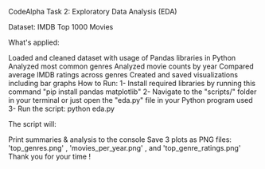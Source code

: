 CodeAlpha Task 2: Exploratory Data Analysis (EDA)

Dataset: IMDB Top 1000 Movies

What's applied:

Loaded and cleaned dataset with usage of Pandas libraries in Python
Analyzed most common genres
Analyzed movie counts by year
Compared average IMDB ratings across genres
Created and saved visualizations including bar graphs
How to Run: 1- Install required libraries by running this command "pip install pandas matplotlib" 2- Navigate to the "scripts/" folder in your terminal or just open the "eda.py" file in your Python program used 3- Run the script: python eda.py

The script will:

Print summaries & analysis to the console
Save 3 plots as PNG files: 'top_genres.png' , 'movies_per_year.png' , and 'top_genre_ratings.png'
Thank you for your time !
